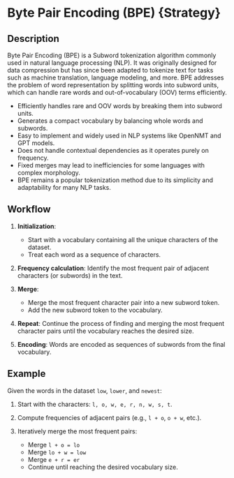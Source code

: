 # Byte Pair Encoding (BPE) {Strategy}

## Description

Byte Pair Encoding (BPE) is a Subword tokenization algorithm commonly used in natural language processing (NLP). It was originally designed for data compression but has since been adapted to tokenize text for tasks such as machine translation, language modeling, and more. BPE addresses the problem of word representation by splitting words into subword units, which can handle rare words and out-of-vocabulary (OOV) terms efficiently.

- Efficiently handles rare and OOV words by breaking them into subword units.
- Generates a compact vocabulary by balancing whole words and subwords.
- Easy to implement and widely used in NLP systems like OpenNMT and GPT models.
- Does not handle contextual dependencies as it operates purely on frequency.
- Fixed merges may lead to inefficiencies for some languages with complex morphology.
- BPE remains a popular tokenization method due to its simplicity and adaptability for many NLP tasks.

## Workflow

1. **Initialization**:

   - Start with a vocabulary containing all the unique characters of the dataset.
   - Treat each word as a sequence of characters.

2. **Frequency calculation**: Identify the most frequent pair of adjacent characters (or subwords) in the text.
3. **Merge**:

   - Merge the most frequent character pair into a new subword token.
   - Add the new subword token to the vocabulary.

4. **Repeat**: Continue the process of finding and merging the most frequent character pairs until the vocabulary reaches the desired size.
5. **Encoding**: Words are encoded as sequences of subwords from the final vocabulary.

## Example

Given the words in the dataset `low`, `lower`, and `newest`:

1. Start with the characters: `l, o, w, e, r, n, w, s, t`.
2. Compute frequencies of adjacent pairs (e.g., `l + o`, `o + w`, etc.).
3. Iteratively merge the most frequent pairs:

   - Merge `l + o = lo`
   - Merge `lo + w = low`
   - Merge `e + r = er`
   - Continue until reaching the desired vocabulary size.
